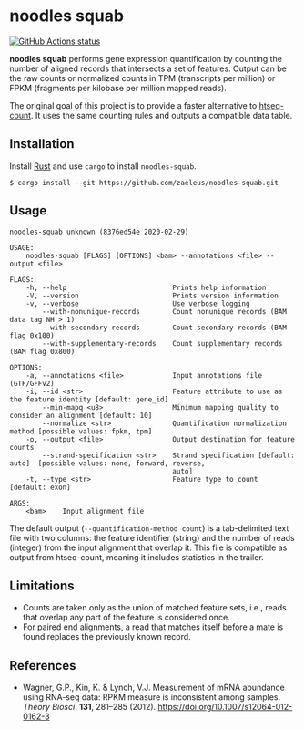 # noodles squab

[![GitHub Actions status](https://github.com/zaeleus/noodles-squab/workflows/CI/badge.svg)](https://github.com/zaeleus/noodles-squab/actions)

**noodles squab** performs gene expression quantification by counting the
number of aligned records that intersects a set of features. Output can be the
raw counts or normalized counts in TPM (transcripts per million) or FPKM
(fragments per kilobase per million mapped reads).

The original goal of this project is to provide a faster alternative to
[htseq-count]. It uses the same counting rules and outputs a compatible data
table.

[htseq-count]: https://htseq.readthedocs.io/en/master/count.html

## Installation

Install [Rust] and use `cargo` to install `noodles-squab`.

```
$ cargo install --git https://github.com/zaeleus/noodles-squab.git
```

[Rust]: https://www.rust-lang.org/tools/install


## Usage

```
noodles-squab unknown (8376ed54e 2020-02-29)

USAGE:
    noodles-squab [FLAGS] [OPTIONS] <bam> --annotations <file> --output <file>

FLAGS:
    -h, --help                          Prints help information
    -V, --version                       Prints version information
    -v, --verbose                       Use verbose logging
        --with-nonunique-records        Count nonunique records (BAM data tag NH > 1)
        --with-secondary-records        Count secondary records (BAM flag 0x100)
        --with-supplementary-records    Count supplementary records (BAM flag 0x800)

OPTIONS:
    -a, --annotations <file>            Input annotations file (GTF/GFFv2)
    -i, --id <str>                      Feature attribute to use as the feature identity [default: gene_id]
        --min-mapq <u8>                 Minimum mapping quality to consider an alignment [default: 10]
        --normalize <str>               Quantification normalization method [possible values: fpkm, tpm]
    -o, --output <file>                 Output destination for feature counts
        --strand-specification <str>    Strand specification [default: auto]  [possible values: none, forward, reverse,
                                        auto]
    -t, --type <str>                    Feature type to count [default: exon]

ARGS:
    <bam>    Input alignment file
```

The default output (`--quantification-method count`) is a tab-delimited text
file with two columns: the feature identifier (string) and the number of reads
(integer) from the input alignment that overlap it. This file is compatible as
output from htseq-count, meaning it includes statistics in the trailer.

## Limitations

  * Counts are taken only as the union of matched feature sets, i.e., reads that
    overlap any part of the feature is considered once.
  * For paired end alignments, a read that matches itself before a mate is
    found replaces the previously known record.

## References

  * Wagner, G.P., Kin, K. & Lynch, V.J. Measurement of mRNA abundance using
    RNA-seq data: RPKM measure is inconsistent among samples. _Theory Biosci_.
    **131**, 281–285 (2012). https://doi.org/10.1007/s12064-012-0162-3

